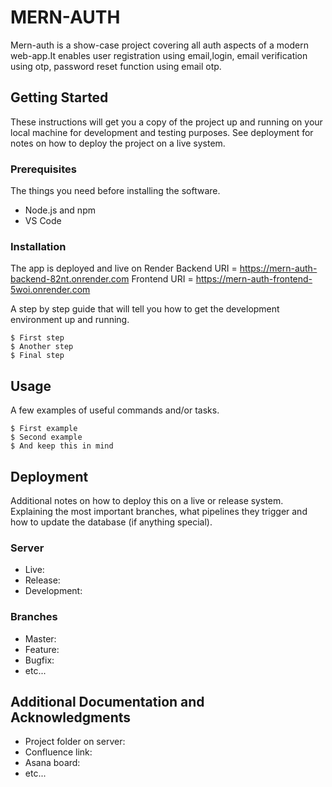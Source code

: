 # MERN-AUTH

Mern-auth is a show-case project covering all auth aspects of a modern web-app.It enables user registration using email,login, email verification using otp, password reset function using email otp.

## Getting Started

These instructions will get you a copy of the project up and running on your local machine for development and testing purposes. See deployment for notes on how to deploy the project on a live system.

### Prerequisites

The things you need before installing the software.

* Node.js and npm
* VS Code


### Installation

The app is deployed and live on Render
Backend URI = https://mern-auth-backend-82nt.onrender.com
Frontend URI = https://mern-auth-frontend-5woi.onrender.com

A step by step guide that will tell you how to get the development environment up and running.

```
$ First step
$ Another step
$ Final step
```

## Usage

A few examples of useful commands and/or tasks.

```
$ First example
$ Second example
$ And keep this in mind
```

## Deployment

Additional notes on how to deploy this on a live or release system. Explaining the most important branches, what pipelines they trigger and how to update the database (if anything special).

### Server

* Live:
* Release:
* Development:

### Branches

* Master:
* Feature:
* Bugfix:
* etc...

## Additional Documentation and Acknowledgments

* Project folder on server:
* Confluence link:
* Asana board:
* etc...

